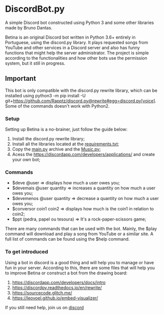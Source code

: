  # DiscordBot.py

A simple Discord bot constructed using Python 3 and some other libraries made by Bruno Dantas.

Betina is an original Discord bot written in Python 3.6+ entirely in Portuguese, using the discord.py library. It plays requested songs from YouTube and other services in a Discord server and also has funny functions that might help the server administrator. The project is simple according to the functionalities and how other bots use the permission system, but it still in progress.


## Important 
This bot is only compatible with the discord.py rewrite library, which can be installed using python3 -m pip install -U git+https://github.com/Rapptz/discord.py@rewrite#egg=discord.py[voice]. Some of the commands doesn't work with Python2. 


### Setup
Setting up Betina is a no-brainer, just follow the guide below:
1. Install the discord.py rewrite library;
2. Install all the libraries located at the [requirements.txt](requirements.txt);
3. Copy the [main.py](main.py) archive and the [Music.py](Music.py);
4. Acess the https://discordapp.com/developers/applications/ and create your own bot;


### Commands
- $deve @user => displays how much a user owes you;
- $devemais @user quantity => increases a quantity on how much a user owes you;
- $devemenos @user quantity => decrease a quantity on how much a user owes you;
- $conversor coin1 coin2 => displays how much is the coin1 in relation to coin2;
- $ppt (pedra, papel ou tesoura) => It's a rock-paper-scissors game;

There are many commands that can be used with the bot. Mainly, the $play command will download and play a song from YouTube or a similar site. A full list of commands can be found using the $help command.


### To get introduced
Using a bot in discord is a good thing and will help you to manage or have fun in your server. According to this, there are some files that will help you to improve Betina or construct a bot from the drawing board:
1. https://discordapp.com/developers/docs/intro
2. https://discordpy.readthedocs.io/en/rewrite/
3. https://sourcecode.glitch.me/
4. https://leovoel.github.io/embed-visualizer/

If you still need help, join us on [discord](https://discord.gg/eZrzDfs)
